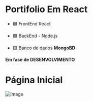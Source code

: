 # Portifolio Em React
 - 🟦 FrontEnd React
 
 - 🟪 BackEnd - Node.js
 
 - 🟨 Banco de dados **MongoBD**
 
 **Em fase de DESENVOLVIMENTO** 
 
 # Página Inicial
 ![image](https://user-images.githubusercontent.com/102838847/229186819-6007372d-0013-4730-8db5-e73de7ad1438.png)
